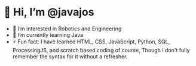 # 👋 Hi, I’m @javajos
- 👀 I’m interested in Robotics and Engineering
- 🌱 I’m currently learning Java
- ⚡ Fun fact: I have learned HTML, CSS, JavaScript, Python, SQL, ProcessingJS, and scratch based coding of course, Though I don't fully remember the syntax for it without a refresher.

<!---
javajos/javajos is a ✨ special ✨ repository because its `README.md` (this file) appears on your GitHub profile.
You can click the Preview link to take a look at your changes.
--->
